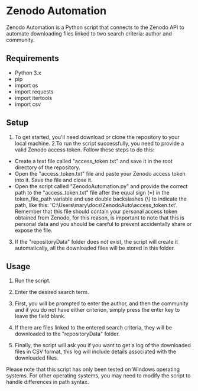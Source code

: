 # Zenodo Automation

Zenodo Automation is a Python script that connects to the Zenodo API to automate downloading files linked to two search criteria: author and community.

## Requirements

- Python 3.x
- pip
- import os
- import requests
- import itertools
- import csv

## Setup

1. To get started, you'll need download or clone the repository to your local machine.
2.To run the script successfully, you need to provide a valid Zenodo access token. Follow these steps to do this:
- Create a text file called "access_token.txt" and save it in the root directory of the repository.
- Open the "access_token.txt" file and paste your Zenodo access token into it. Save the file and close it.
- Open the script called "ZenodoAutomation.py" and provide the correct path to the "access_token.txt" file after the equal sign (=) in the token_file_path variable and use double backslashes (\\) to indicate the path, like this: 'C:\\Users\\mary\\docs\\ZenodoAuto\\access_token.txt'. Remember that this file should contain your personal access token obtained from Zenodo, for this reason, is important to note that this is personal data and you should be careful to prevent accidentally share or expose the file.

3. If the "repositoryData" folder does not exist, the script will create it automatically, all the downloaded files will be stored in this folder.

## Usage

1. Run the script.

2. Enter the desired search term.

3. First, you will be prompted to enter the author, and then the community and if you do not have either criterion, simply press the enter key to leave the field blank.

4. If there are files linked to the entered search criteria, they will be downloaded to the "repositoryData" folder.

5. Finally, the script will ask you if you want to get a log of the downloaded files in CSV format, this log will include details associated with the downloaded files.

Please note that this script has only been tested on Windows operating systems. For other operating systems, you may need to modify the script to handle differences in path syntax.
